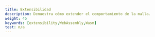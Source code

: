 ```yaml
---
title: Extensibilidad
description: Demuestra cómo extender el comportamiento de la malla.
weight: 45
keywords: [extensibility,WebAssembly,Wasm]
test: n/a
---
```

